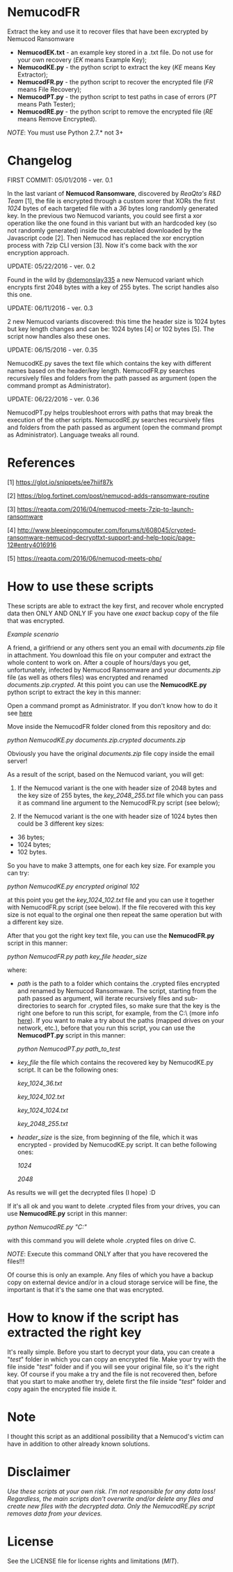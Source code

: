 # NemucodFR
Extract the key and use it to recover files that have been excrypted by Nemucod Ransomware

- **NemucodEK.txt** - an example key stored in a .txt file. Do not use for your own recovery (*EK* means Example Key);
- **NemucodKE.py** - the python script to extract the key (*KE* means Key Extractor);
- **NemucodFR.py** - the python script to recover the encrypted file (*FR* means File Recovery);
- **NemucodPT.py** - the python script to test paths in case of errors (*PT* means Path Tester);
- **NemucodRE.py** - the python script to remove the encrypted file (*RE* means Remove Encrypted).

*NOTE*: You must use Python 2.7.* not 3+

# Changelog

FIRST COMMIT: 05/01/2016 - ver. 0.1

In the last variant of **Nemucod Ransomware**, discovered by *ReaQta's R&D Team* [1], the file is encrypted through a custom xorer that XORs the first *1024* bytes of each targeted file with a *36* bytes long randomly generated key. In the previous two Nemucod variants, you could see first a xor operation like the one found in this variant but with an hardcoded key (so not randomly generated) inside the executabled downloaded by the Javascript code [2]. Then Nemucod has replaced the xor encryption process with 7zip CLI version [3]. Now it's come back with the xor encryption approach.

UPDATE: 05/22/2016 - ver. 0.2

Found in the wild by [@demonslay335](https://twitter.com/demonslay335) a new Nemucod variant which encrypts first 2048 bytes with a key of 255 bytes. The script handles also this one.

UPDATE: 06/11/2016 - ver. 0.3

2 new Nemucod variants discovered: this time the header size is 1024 bytes but key length changes and can be: 1024 bytes [4] or 102 bytes [5]. The script now handles also these ones.

UPDATE: 06/15/2016 - ver. 0.35

NemucodKE.py saves the text file which contains the key with different names based on the header/key length.
NemucodFR.py searches recursively files and folders from the path passed as argument (open the command prompt as Administrator).

UPDATE: 06/22/2016 - ver. 0.36

NemucodPT.py helps troubleshoot errors with paths that may break the execution of the other scripts.
NemucodRE.py searches recursively files and folders from the path passed as argument (open the command prompt as Administrator).
Language tweaks all round.

# References

[1] https://glot.io/snippets/ee7hiif87k

[2] https://blog.fortinet.com/post/nemucod-adds-ransomware-routine

[3] https://reaqta.com/2016/04/nemucod-meets-7zip-to-launch-ransomware

[4] http://www.bleepingcomputer.com/forums/t/608045/crypted-ransomware-nemucod-decrypttxt-support-and-help-topic/page-12#entry4016916

[5] https://reaqta.com/2016/06/nemucod-meets-php/

# How to use these scripts
These scripts are able to extract the key first, and recover whole encrypted data then ONLY AND ONLY IF you have one *exact* backup copy of the file that was encrypted.

_Example scenario_

A friend, a girlfriend or any others sent you an email with *documents.zip* file in attachment. You download this file on your computer and extract the whole content to work on. After a couple of hours/days you get, unfortunately, infected by Nemucod Ransomware and your *documents.zip* file (as well as others files) was encrypted and renamed *documents.zip.crypted*. At this point you can use the **NemucodKE.py** python script to extract the key in this manner:

Open a command prompt as Administrator. If you don't know how to do it see [here](https://technet.microsoft.com/en-us/library/cc947813(v=ws.10).aspx)

Move inside the NemucodFR folder cloned from this repository and do:

*python NemucodKE.py documents.zip.crypted documents.zip*

Obviously you have the original *documents.zip* file copy inside the email server!

As a result of the script, based on the Nemucod variant, you will get:

1) If the Nemucod variant is the one with header size of 2048 bytes and the key size of 255 bytes, the _key\_2048\_255.txt_ file which you can pass it as command line argument to the NemucodFR.py script (see below);

2) If the Nemucod variant is the one with header size of 1024 bytes then could be 3 different key sizes:
- 36 bytes;
- 1024 bytes;
- 102 bytes.

So you have to make 3 attempts, one for each key size.
For example you can try:

*python NemucodKE.py encrypted original 102*

at this point you get the _key\_1024\_102.txt_ file and you can use it together with NemucodFR.py script (see below). If the file recovered with this key size is not equal to the orginal one then repeat the same operation but with a different key size.


After that you got the right key text file, you can use the **NemucodFR.py** script in this manner:

*python NemucodFR.py path key_file header_size*

where:

- *path* is the path to a folder which contains the .crypted files encrypted and renamed by Nemucod Ransomware. The script, starting from the path passed as argument, will iterate recursively files and sub-directories to search for .crypted files, so make sure that the key is the right one before to run this script, for example, from the C:\\ (more info [here](https://github.com/Antelox/NemucodFR#how-to-know-if-the-script-has-extracted-the-right-key)). If you want to make a try about the paths (mapped drives on your network, etc.), before that you run this script, you can use the **NemucodPT.py** script in this manner:

	*python NemucodPT.py path_to_test*

- *key_file* the file which contains the recovered key by NemucodKE.py script. It can be the following ones:
	
  _key\_1024\_36.txt_

	_key\_1024\_102.txt_
	
	_key\_1024\_1024.txt_
	
	_key\_2048\_255.txt_
	
- *header_size* is the size, from beginning of the file, which it was encrypted - provided by NemucodKE.py script. It can bethe following ones:

	_1024_
	
	_2048_

As results we will get the decrypted files (I hope) :D

If it's all ok and you want to delete .crypted files from your drives, you can use **NemucodRE.py** script in this manner:

*python NemucodRE.py "C:\"*

with this command you will delete whole .crypted files on drive C.

*NOTE*: Execute this command ONLY after that you have recovered the files!!!

Of course this is only an example. Any files of which you have a backup copy on external device and/or in a cloud storage service will be fine, the important is that it's the same one that was encrypted.

# How to know if the script has extracted the right key
It's really simple. Before you start to decrypt your data, you can create a "*test*" folder in which you can copy an encrypted file. Make your try with the file inside "*test*" folder and if you will see your original file, so it's the right key. Of course if you make a try and the file is not recovered then, before that you start to make another try, delete first the file inside "*test*" folder and copy again the encrypted file inside it.

# Note
I thought this script as an additional possibility that a Nemucod's victim can have in addition to other already known solutions.

# Disclaimer
*Use these scripts at your own risk. I'm not responsible for any data loss!
Regardless, the main scripts don't overwrite and/or delete any files and create new files with the decrypted data.
Only the NemucodRE.py script removes data from your devices.*

# License
See the LICENSE file for license rights and limitations (*MIT*).
